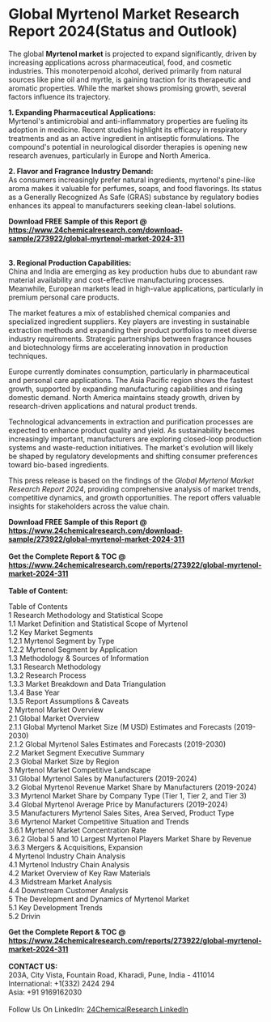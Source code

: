 <h1>Global Myrtenol Market Research Report 2024(Status and Outlook)</h1><p>The global <strong>Myrtenol market</strong> is projected to expand significantly, driven by increasing applications across pharmaceutical, food, and cosmetic industries. This monoterpenoid alcohol, derived primarily from natural sources like pine oil and myrtle, is gaining traction for its therapeutic and aromatic properties. While the market shows promising growth, several factors influence its trajectory.</p><p><strong>1. Expanding Pharmaceutical Applications:</strong><br>
Myrtenol's antimicrobial and anti-inflammatory properties are fueling its adoption in medicine. Recent studies highlight its efficacy in respiratory treatments and as an active ingredient in antiseptic formulations. The compound's potential in neurological disorder therapies is opening new research avenues, particularly in Europe and North America.</p><p><strong>2. Flavor and Fragrance Industry Demand:</strong><br>
As consumers increasingly prefer natural ingredients, myrtenol's pine-like aroma makes it valuable for perfumes, soaps, and food flavorings. Its status as a Generally Recognized As Safe (GRAS) substance by regulatory bodies enhances its appeal to manufacturers seeking clean-label solutions.</p><div><b>Download FREE Sample of this Report @ 
            <a href="https://www.24chemicalresearch.com/download-sample/273922/global-myrtenol-market-2024-311">
            https://www.24chemicalresearch.com/download-sample/273922/global-myrtenol-market-2024-311</a></b></div><br><p><strong>3. Regional Production Capabilities:</strong><br>
China and India are emerging as key production hubs due to abundant raw material availability and cost-effective manufacturing processes. Meanwhile, European markets lead in high-value applications, particularly in premium personal care products.</p><p>The market features a mix of established chemical companies and specialized ingredient suppliers. Key players are investing in sustainable extraction methods and expanding their product portfolios to meet diverse industry requirements. Strategic partnerships between fragrance houses and biotechnology firms are accelerating innovation in production techniques.</p><p>Europe currently dominates consumption, particularly in pharmaceutical and personal care applications. The Asia Pacific region shows the fastest growth, supported by expanding manufacturing capabilities and rising domestic demand. North America maintains steady growth, driven by research-driven applications and natural product trends.</p><p>Technological advancements in extraction and purification processes are expected to enhance product quality and yield. As sustainability becomes increasingly important, manufacturers are exploring closed-loop production systems and waste-reduction initiatives. The market's evolution will likely be shaped by regulatory developments and shifting consumer preferences toward bio-based ingredients.</p><p>This press release is based on the findings of the <em>Global Myrtenol Market Research Report 2024</em>, providing comprehensive analysis of market trends, competitive dynamics, and growth opportunities. The report offers valuable insights for stakeholders across the value chain.</p><div><b>Download FREE Sample of this Report @ 
            <a href="https://www.24chemicalresearch.com/download-sample/273922/global-myrtenol-market-2024-311">
            https://www.24chemicalresearch.com/download-sample/273922/global-myrtenol-market-2024-311</a></b></div><br><div><b>Get the Complete Report & TOC @ 
            <a href="https://www.24chemicalresearch.com/reports/273922/global-myrtenol-market-2024-311">
            https://www.24chemicalresearch.com/reports/273922/global-myrtenol-market-2024-311</a></b></div><br>
            <b>Table of Content:</b><p>Table of Contents<br />
1 Research Methodology and Statistical Scope<br />
1.1 Market Definition and Statistical Scope of Myrtenol<br />
1.2 Key Market Segments<br />
1.2.1 Myrtenol Segment by Type<br />
1.2.2 Myrtenol Segment by Application<br />
1.3 Methodology & Sources of Information<br />
1.3.1 Research Methodology<br />
1.3.2 Research Process<br />
1.3.3 Market Breakdown and Data Triangulation<br />
1.3.4 Base Year<br />
1.3.5 Report Assumptions & Caveats<br />
2 Myrtenol Market Overview<br />
2.1 Global Market Overview<br />
2.1.1 Global Myrtenol Market Size (M USD) Estimates and Forecasts (2019-2030)<br />
2.1.2 Global Myrtenol Sales Estimates and Forecasts (2019-2030)<br />
2.2 Market Segment Executive Summary<br />
2.3 Global Market Size by Region<br />
3 Myrtenol Market Competitive Landscape<br />
3.1 Global Myrtenol Sales by Manufacturers (2019-2024)<br />
3.2 Global Myrtenol Revenue Market Share by Manufacturers (2019-2024)<br />
3.3 Myrtenol Market Share by Company Type (Tier 1, Tier 2, and Tier 3)<br />
3.4 Global Myrtenol Average Price by Manufacturers (2019-2024)<br />
3.5 Manufacturers Myrtenol Sales Sites, Area Served, Product Type<br />
3.6 Myrtenol Market Competitive Situation and Trends<br />
3.6.1 Myrtenol Market Concentration Rate<br />
3.6.2 Global 5 and 10 Largest Myrtenol Players Market Share by Revenue<br />
3.6.3 Mergers & Acquisitions, Expansion<br />
4 Myrtenol Industry Chain Analysis<br />
4.1 Myrtenol Industry Chain Analysis<br />
4.2 Market Overview of Key Raw Materials<br />
4.3 Midstream Market Analysis<br />
4.4 Downstream Customer Analysis<br />
5 The Development and Dynamics of Myrtenol Market <br />
5.1 Key Development Trends<br />
5.2 Drivin</p><div><b>Get the Complete Report & TOC @ 
            <a href="https://www.24chemicalresearch.com/reports/273922/global-myrtenol-market-2024-311">
            https://www.24chemicalresearch.com/reports/273922/global-myrtenol-market-2024-311</a></b></div><br><b>CONTACT US:</b><br>
            203A, City Vista, Fountain Road, Kharadi, Pune, India - 411014<br>
            International: +1(332) 2424 294<br>
            Asia: +91 9169162030 <br><br>
            Follow Us On LinkedIn: <a href="https://www.linkedin.com/company/24chemicalresearch/">24ChemicalResearch LinkedIn</a>